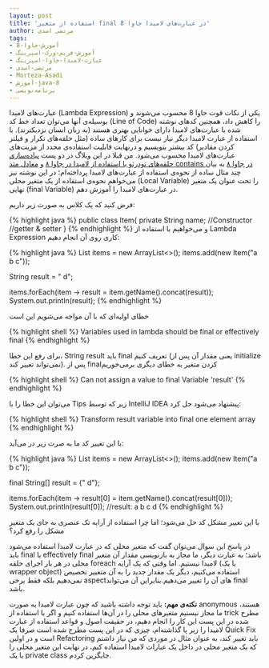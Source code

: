 ```yaml
---
layout: post
title: 'استفاده از متغیر final در عبارت‌های لامبدا جاوا 8'
author: مرتضی اسدی
tags:
- آموزش-جاوا-8
- آموزش-فریم-ورک-اسپرینگ
- عبارت-لامبدا-جاوا-اسپرینگ
- مرتضی-اسدی
- Morteza-Asadi
- آموزش-java-8
- برنامه‌نویسی
---
```



عبارت‌های لامبدا (Lambda Expression) یکی از نکات قوت جاوا 8 محسوب می‌شوند و بوسیله‌ی آنها می‌توان تعداد خط کد (Line of Code) را کاهش داد، همچنین کدهای نوشته شده با عبارت‌های لامبدا  دارای خوانایی بهتری هستند (به زبان انسان نزدیکترند). با استفاده از عبارت لامبدا دیگر نیاز نیست برای کارهای ساده (مثل حلقه‌های تکرار و فیلتر کردن مقادیر) کد بیشتر بنویسیم و درنهایت قابلیت استفاده‌ی مجدد از مزیت‌های عبارت‌های لامبدا محسوب می‌شود. من قبلا در این وبلاگ در دو پست [پیاده‌سازی حلقه‌های تودرتو با استفاده از لامبدا در جاوا ۸](http://asadiweb.ir/%D9%BE%DB%8C%D8%A7%D8%AF%D9%87-%D8%B3%D8%A7%D8%B2%DB%8C-%D8%AD%D9%84%D9%82%D9%87-%D9%87%D8%A7%DB%8C-%D8%AA%D9%88%D8%AF%D8%B1%D8%AA%D9%88-%D8%A8%D8%A7-%D8%A7%D8%B3%D8%AA%D9%81%D8%A7/) و  [معادل متد contains در جاوا ۸](http://asadiweb.ir/%D9%85%D8%B9%D8%A7%D8%AF%D9%84-%D9%85%D8%AA%D8%AF-contains-%D8%AF%D8%B1-%D8%AC%D8%A7%D9%88%D8%A7-%DB%B8/) به بیان چند مثال ساده از نحوه‌ی استفاده از عبارت‌های لامبدا پرداخته‌ام؛ در این نوشته نیز می‌خواهم نحوه‌ی استفاده از یک متغیر محلی (Local Variable) را تحت عنوان یک متغیر نهایی (final Variable) در عبارت‌های لامبدا را آموزش دهم.




فرض کنید که یک کلاس به صورت زیر داریم:

{% highlight java %}
public class Item{
    private String name;
    //Constructor
    //getter & setter
}
{% endhighlight %}
و می‌خواهیم با استفاده از Lambda Expression کاری روی آن انجام دهیم:

{% highlight java %}
List<Item> items = new ArrayList<>();
items.add(new Item("a b c"));

String result = " d";

items.forEach(item -> result = item.getName().concat(result));
System.out.println(result);
{% endhighlight %}

 خطای اولیه‌ای که با آن مواجه می‌شویم این است

{% highlight shell %}
Variables used in lambda should be final or effectively final
{% endhighlight %}

 برای رفع این خطا، String result باید final تعریف کنیم (یعنی مقدار آن پس از initialize نمی‌تواند تغییر کند). پس از finalکردن متغیر به خطای دیگری برمی‌خوریم

{% highlight shell %}
Can not assign a value to final Variable 'result'
{% endhighlight %}

می‌توان این خطا را با Tips زیر که توسط IntelliJ IDEA پیشنهاد می‌شود حل کرد:

{% highlight shell %}
Transform result variable into final one element array
{% endhighlight %}

با این تغییر کد ما به صرت زیر در می‌آید:

{% highlight java %}
List<Item> items = new ArrayList<>();
items.add(new Item("a b c"));

final String[] result = {" d"};

items.forEach(item -> result[0] = item.getName().concat(result[0]));
System.out.println(result[0]); //result: a b c d
{% endhighlight %}
 

با این تغییر مشکل کد حل می‌شود؛ اما چرا استفاده از آرایه تک عنصری به جای یک متغیر مشکل را رفع کرد؟

در پاسخ این سوال می‌توان گفت که متغیر محلی که در عبارت لامبدا استفاده می‌شود باید final یا effectively final باشد؛ به عبارت دیگر، ما مجاز به بازنویسی مقدار آن متغیر محلی در هر بار اجرای حلقه foreach لامبدا نیستیم. اما وقتی که یک آرایه (یا یک wrapper object) استفاده می‌کنیم، دیگر یک مقدار جدید را به آن متغییر تخصیص نمی‌دهیم بلکه فقط برخی aspectهای آن را تغییر می‌دهیم.بنابراین آن می‌تواند final باشد.

**نکته‌ی مهم:** باید توجه داشته باشید که چون عبارت لامبدا به صورت anonymous هستند، ما مجاز نیستیم متغیرهای محلی را در آن‌ها استفاده کنیم و اگر با استفاده از trick مطرح شده در این پست این کار را انجام دهیم، در حقیقت اصول و قواعد استفاده از عبارت لامبدا را زیر پا گذاشته‌ام، چیزی که در این پست مطرح شده است صرفا یک Quick Fix است و در اولین Refactoring باید تغییر کند، به عنوان مثال در موردی که من نیاز داشتم که یک متغیر محلی در داخل یک عبارات لامبدا استفاده کنم، در نهایت این متغیر محلی را با یک private class جایگزین کردم.

